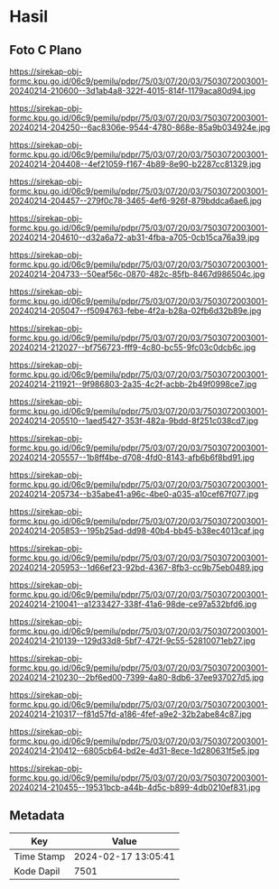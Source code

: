 # Hasil

## Foto C Plano

https://sirekap-obj-formc.kpu.go.id/06c9/pemilu/pdpr/75/03/07/20/03/7503072003001-20240214-210600--3d1ab4a8-322f-4015-814f-1179aca80d94.jpg

https://sirekap-obj-formc.kpu.go.id/06c9/pemilu/pdpr/75/03/07/20/03/7503072003001-20240214-204250--6ac8306e-9544-4780-868e-85a9b034924e.jpg

https://sirekap-obj-formc.kpu.go.id/06c9/pemilu/pdpr/75/03/07/20/03/7503072003001-20240214-204408--4ef21059-f167-4b89-8e90-b2287cc81329.jpg

https://sirekap-obj-formc.kpu.go.id/06c9/pemilu/pdpr/75/03/07/20/03/7503072003001-20240214-204457--279f0c78-3465-4ef6-926f-879bddca6ae6.jpg

https://sirekap-obj-formc.kpu.go.id/06c9/pemilu/pdpr/75/03/07/20/03/7503072003001-20240214-204610--d32a6a72-ab31-4fba-a705-0cb15ca76a39.jpg

https://sirekap-obj-formc.kpu.go.id/06c9/pemilu/pdpr/75/03/07/20/03/7503072003001-20240214-204733--50eaf56c-0870-482c-85fb-8467d986504c.jpg

https://sirekap-obj-formc.kpu.go.id/06c9/pemilu/pdpr/75/03/07/20/03/7503072003001-20240214-205047--f5094763-febe-4f2a-b28a-02fb6d32b89e.jpg

https://sirekap-obj-formc.kpu.go.id/06c9/pemilu/pdpr/75/03/07/20/03/7503072003001-20240214-212027--bf756723-fff9-4c80-bc55-9fc03c0dcb6c.jpg

https://sirekap-obj-formc.kpu.go.id/06c9/pemilu/pdpr/75/03/07/20/03/7503072003001-20240214-211921--9f986803-2a35-4c2f-acbb-2b49f0998ce7.jpg

https://sirekap-obj-formc.kpu.go.id/06c9/pemilu/pdpr/75/03/07/20/03/7503072003001-20240214-205510--1aed5427-353f-482a-9bdd-8f251c038cd7.jpg

https://sirekap-obj-formc.kpu.go.id/06c9/pemilu/pdpr/75/03/07/20/03/7503072003001-20240214-205557--1b8ff4be-d708-4fd0-8143-afb6b6f8bd91.jpg

https://sirekap-obj-formc.kpu.go.id/06c9/pemilu/pdpr/75/03/07/20/03/7503072003001-20240214-205734--b35abe41-a96c-4be0-a035-a10cef67f077.jpg

https://sirekap-obj-formc.kpu.go.id/06c9/pemilu/pdpr/75/03/07/20/03/7503072003001-20240214-205853--195b25ad-dd98-40b4-bb45-b38ec4013caf.jpg

https://sirekap-obj-formc.kpu.go.id/06c9/pemilu/pdpr/75/03/07/20/03/7503072003001-20240214-205953--1d66ef23-92bd-4367-8fb3-cc9b75eb0489.jpg

https://sirekap-obj-formc.kpu.go.id/06c9/pemilu/pdpr/75/03/07/20/03/7503072003001-20240214-210041--a1233427-338f-41a6-98de-ce97a532bfd6.jpg

https://sirekap-obj-formc.kpu.go.id/06c9/pemilu/pdpr/75/03/07/20/03/7503072003001-20240214-210139--129d33d8-5bf7-472f-9c55-52810071eb27.jpg

https://sirekap-obj-formc.kpu.go.id/06c9/pemilu/pdpr/75/03/07/20/03/7503072003001-20240214-210230--2bf6ed00-7399-4a80-8db6-37ee937027d5.jpg

https://sirekap-obj-formc.kpu.go.id/06c9/pemilu/pdpr/75/03/07/20/03/7503072003001-20240214-210317--f81d57fd-a186-4fef-a9e2-32b2abe84c87.jpg

https://sirekap-obj-formc.kpu.go.id/06c9/pemilu/pdpr/75/03/07/20/03/7503072003001-20240214-210412--6805cb64-bd2e-4d31-8ece-1d280631f5e5.jpg

https://sirekap-obj-formc.kpu.go.id/06c9/pemilu/pdpr/75/03/07/20/03/7503072003001-20240214-210455--19531bcb-a44b-4d5c-b899-4db0210ef831.jpg


## Metadata

| Key        | Value               |
| ---------- | ------------------- |
| Time Stamp | 2024-02-17 13:05:41 |
| Kode Dapil | 7501                |



